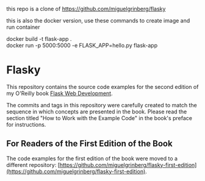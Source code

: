 this repo is a clone of
https://github.com/miguelgrinberg/flasky

this is also the docker version, use these commands to create image and run container

docker build -t flask-app .  
docker run -p 5000:5000 -e FLASK_APP=hello.py flask-app

Flasky
======

This repository contains the source code examples for the second edition of my O'Reilly book [Flask Web Development](http://www.flaskbook.com).

The commits and tags in this repository were carefully created to match the sequence in which concepts are presented in the book. Please read the section titled "How to Work with the Example Code" in the book's preface for instructions.

For Readers of the First Edition of the Book
--------------------------------------------

The code examples for the first edition of the book were moved to a different repository: [https://github.com/miguelgrinberg/flasky-first-edition](https://github.com/miguelgrinberg/flasky-first-edition).
